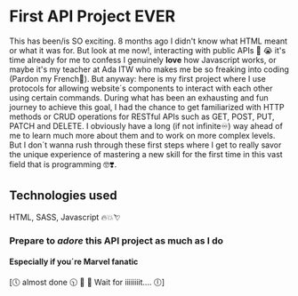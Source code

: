 # First API Project EVER

This has been/is SO exciting. 8 months ago I didn't know what HTML meant or what it was for. But look at me now!, interacting with public APIs :pleading_face: :sob: it's time already for me to confess I genuinely **love** how Javascript works, or maybe it's my teacher at Ada ITW who makes me be so freaking into coding (Pardon my French:nail_care:). But anyway: here is my first project where I use protocols for allowing website´s components to interact with each other using certain commands. 
During what has been an exhausting and fun journey to achieve this goal, I had the chance to get familiarized with HTTP methods or CRUD operations for RESTful APIs such as GET, POST, PUT, PATCH and DELETE. I obviously have a long (if not infinite:infinity:) way ahead of me to learn much more about them and to work on more complex levels. But I don´t wanna rush through these first steps where I get to really savor the unique experience of mastering a new skill for the first time in this vast field that is programming :nerd_face::heavy_heart_exclamation:. 

## Technologies used
HTML, SASS, Javascript :fire::boom::cupid:

### Prepare to *adore* this API project as much as I do
#### Especially if you´re Marvel fanatic  

[:clock5: almost done :clock1030: :running: :bicyclist: Wait for iiiiiiiit.... :clock6:]